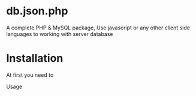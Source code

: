db.json.php
===========

A complete PHP &amp; MySQL package, Use javascript or any other client side languages to working with server database

Installation
===========
At first you need to 

<link rel="stylesheet" type="text/css" href="//cdn.datatables.net/latest/jquery.dataTables.css">

<script type="text/javascript" language="javascript" src="//ajax.googleapis.com/ajax/libs/jquery/1.10.2/jquery.min.js"></script>
<script type="text/javascript" language="javascript" src="//cdn.datatables.net/1.10.0/jquery.dataTables.js"></script>

Usage
